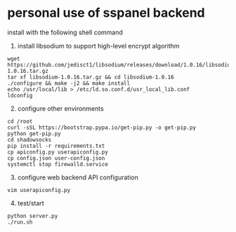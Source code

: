 # personal use of sspanel backend
install with the following shell command

1. install libsodium to support high-level encrypt algorithm

```shell
wget https://github.com/jedisct1/libsodium/releases/download/1.0.16/libsodium-1.0.16.tar.gz
tar xf libsodium-1.0.16.tar.gz && cd libsodium-1.0.16
./configure && make -j2 && make install
echo /usr/local/lib > /etc/ld.so.conf.d/usr_local_lib.conf
ldconfig
```
2. configure other environments

```shell
cd /root
curl -sSL https://bootstrap.pypa.io/get-pip.py -o get-pip.py
python get-pip.py
cd shadowsocks
pip install -r requirements.txt
cp apiconfig.py userapiconfig.py
cp config.json user-config.json
systemctl stop firewalld.service
```
3. configure web backend API configuration

```shell
vim userapiconfig.py
```

4. test/start

```shell
python server.py
./run.sh
```



